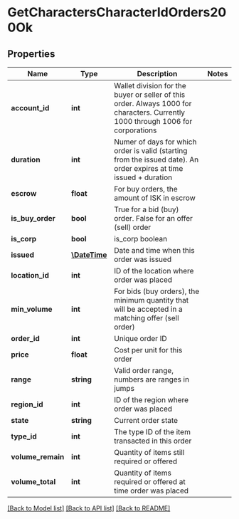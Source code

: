 # GetCharactersCharacterIdOrders200Ok

## Properties
Name | Type | Description | Notes
------------ | ------------- | ------------- | -------------
**account_id** | **int** | Wallet division for the buyer or seller of this order. Always 1000 for characters. Currently 1000 through 1006 for corporations | 
**duration** | **int** | Numer of days for which order is valid (starting from the issued date). An order expires at time issued + duration | 
**escrow** | **float** | For buy orders, the amount of ISK in escrow | 
**is_buy_order** | **bool** | True for a bid (buy) order. False for an offer (sell) order | 
**is_corp** | **bool** | is_corp boolean | 
**issued** | [**\DateTime**](\DateTime.md) | Date and time when this order was issued | 
**location_id** | **int** | ID of the location where order was placed | 
**min_volume** | **int** | For bids (buy orders), the minimum quantity that will be accepted in a matching offer (sell order) | 
**order_id** | **int** | Unique order ID | 
**price** | **float** | Cost per unit for this order | 
**range** | **string** | Valid order range, numbers are ranges in jumps | 
**region_id** | **int** | ID of the region where order was placed | 
**state** | **string** | Current order state | 
**type_id** | **int** | The type ID of the item transacted in this order | 
**volume_remain** | **int** | Quantity of items still required or offered | 
**volume_total** | **int** | Quantity of items required or offered at time order was placed | 

[[Back to Model list]](../README.md#documentation-for-models) [[Back to API list]](../README.md#documentation-for-api-endpoints) [[Back to README]](../README.md)


